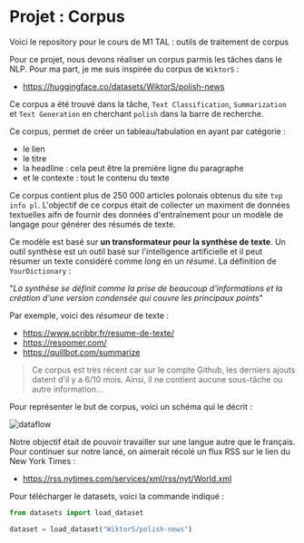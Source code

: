 # Projet : Corpus

Voici le repository pour le cours de M1 TAL : outils de traitement de corpus

Pour ce projet, nous devons réaliser un corpus parmis les tâches dans le NLP. Pour ma part, je me suis inspirée du corpus de `WiktorS` :

- https://huggingface.co/datasets/WiktorS/polish-news

Ce corpus a été trouvé dans la tâche, `Text Classification`, `Summarization` et `Text Generation` en cherchant `polish` dans la barre de recherche.

Ce corpus, permet de créer un tableau/tabulation en ayant par catégorie :

- le lien
- le titre
- la headline : cela peut être la première ligne du paragraphe
- et le contexte : tout le contenu du texte

Ce corpus contient plus de 250 000 articles polonais obtenus du site `tvp info pl`. L'objectif de ce corpus était de collecter un maximent de données textuelles aifn de fournir des données d'entraînement pour un modèle de langage pour générer des résumés de texte.

Ce modèle est basé sur **un transformateur pour la synthèse de texte**. Un outil synthèse est un outil basé sur l'intelligence artificielle et il peut résumer un texte considéré comme *long* en un *résumé*.
La définition de `YourDictionary` :

"*La synthèse se définit comme la prise de beaucoup d'informations et la création d'une version condensée qui couvre les principaux points*"

Par exemple, voici des *résumeur* de texte :
- https://www.scribbr.fr/resume-de-texte/
- https://resoomer.com/
- https://quillbot.com/summarize

> Ce corpus est très récent car sur le compte Github, les derniers ajouts datent d'il y a 6/10 mois. Ainsi, il ne contient aucune sous-tâche ou autre information...

Pour représenter le but de corpus, voici un schéma qui le décrit :

![dataflow](https://github.com/WiktorSob/scraper-tvp/assets/94312553/60ca5c69-e353-4b83-b774-5fe526be9dc6)

Notre objectif était de pouvoir travailler sur une langue autre que le français. Pour continuer sur notre lancé, on aimerait récolé un flux RSS sur le lien du New York Times :

- https://rss.nytimes.com/services/xml/rss/nyt/World.xml

Pour télécharger le datasets, voici la commande indiqué :

```py
from datasets import load_dataset

dataset = load_dataset("WiktorS/polish-news")
```
